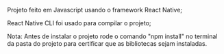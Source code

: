 Projeto feito em Javascript usando o framework React Native;

React Native CLI foi usado para compilar o projeto;

Nota:
Antes de instalar o projeto rode o comando "npm install" no terminal da pasta do projeto para certificar que as bibliotecas sejam instaladas.
